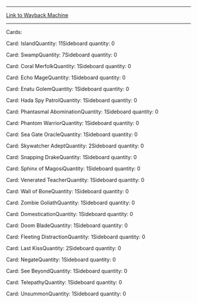 
---
[Link to Wayback Machine](https://web.archive.org/web/20160430160436/http://magic.wizards.com/en/articles/decks/levelers-scorn-2016-01-04)

[_metadata_:generator]:- "Drupal 7 (http://drupal.org)"
[_metadata_:node]:- "961281"
[_metadata_:publish_date]:- "2016-01-04"
[_metadata_:source]:- "article"
[_metadata_:title]:- "Levelers Scorn"
[_metadata_:wayback_capture_timestamp]:- "2016-04-30 16:04:36"
[_metadata_:wayback_raw_url]:- "https://web.archive.org/web/20160430160436id_/http://magic.wizards.com/en/articles/decks/levelers-scorn-2016-01-04"
[_metadata_:wayback_url]:- "http://magic.wizards.com/en/articles/decks/levelers-scorn-2016-01-04"
---





Cards: 

Card: IslandQuantity: 11Sideboard quantity: 0 



Card: SwampQuantity: 7Sideboard quantity: 0 



Card: Coral MerfolkQuantity: 1Sideboard quantity: 0 



Card: Echo MageQuantity: 1Sideboard quantity: 0 



Card: Enatu GolemQuantity: 1Sideboard quantity: 0 



Card: Hada Spy PatrolQuantity: 1Sideboard quantity: 0 



Card: Phantasmal AbominationQuantity: 1Sideboard quantity: 0 



Card: Phantom WarriorQuantity: 1Sideboard quantity: 0 



Card: Sea Gate OracleQuantity: 1Sideboard quantity: 0 



Card: Skywatcher AdeptQuantity: 2Sideboard quantity: 0 



Card: Snapping DrakeQuantity: 1Sideboard quantity: 0 



Card: Sphinx of MagosiQuantity: 1Sideboard quantity: 0 



Card: Venerated TeacherQuantity: 1Sideboard quantity: 0 



Card: Wall of BoneQuantity: 1Sideboard quantity: 0 



Card: Zombie GoliathQuantity: 1Sideboard quantity: 0 



Card: DomesticationQuantity: 1Sideboard quantity: 0 



Card: Doom BladeQuantity: 1Sideboard quantity: 0 



Card: Fleeting DistractionQuantity: 1Sideboard quantity: 0 



Card: Last KissQuantity: 2Sideboard quantity: 0 



Card: NegateQuantity: 1Sideboard quantity: 0 



Card: See BeyondQuantity: 1Sideboard quantity: 0 



Card: TelepathyQuantity: 1Sideboard quantity: 0 



Card: UnsummonQuantity: 1Sideboard quantity: 0 




 

 
